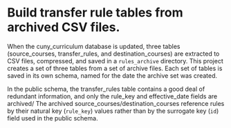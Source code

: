 # Build transfer rule tables from archived CSV files.

When the cuny_curriculum database is updated, three tables (source_courses, transfer_rules, and destination_courses) are extracted to CSV files, compressed, and saved in a `rules_archive` directory. This project creates a set of three tables from a set of archive files. Each set of tables is saved in its own schema, named for the date the archive set was created.

In the public schema, the transfer_rules table contains a good deal of redundant information, and only the rule_key and effective_date fields are archived/ The archived source_courses/destination_courses reference rules by their natural key (`rule_key`) values rather than by the surrogate key (`id`) field used in the public schema.
